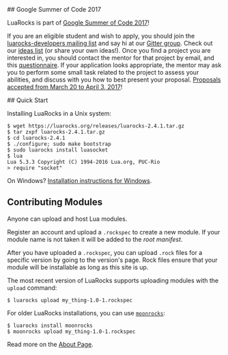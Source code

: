 <div id="gsoc-2017"></div>
## Google Summer of Code 2017

LuaRocks is part of [Google Summer of Code 2017](https://summerofcode.withgoogle.com/)!

If you are an eligible student and wish to apply, you should join the
[luarocks-developers mailing
list](https://lists.sourceforge.net/lists/listinfo/luarocks-developers) and
say hi at our [Gitter group](http://gitter.im/luarocks/luarocks). Check out
our [ideas list](http://luarocks.github.io/luarocks/gsoc/ideas2017.html) (or
share your own ideas!). Once you find a project you are interested in, you
should contact the mentor for that project by email, and this
[questionnaire](http://luarocks.github.io/luarocks/gsoc/apply2017.html). If
your application looks appropriate, the mentor may ask you to perform some
small task related to the project to assess your abilities, and discuss with
you how to best present your proposal. [Proposals accepted from March 20 to
April 3, 2017](https://summerofcode.withgoogle.com/organizations/5122941307060224/)!

<div id="quick-start"></div>
## Quick Start

Installing LuaRocks in a Unix system:

    $ wget https://luarocks.org/releases/luarocks-2.4.1.tar.gz
    $ tar zxpf luarocks-2.4.1.tar.gz
    $ cd luarocks-2.4.1
    $ ./configure; sudo make bootstrap
    $ sudo luarocks install luasocket
    $ lua
    Lua 5.3.3 Copyright (C) 1994-2016 Lua.org, PUC-Rio
    > require "socket"


On Windows? [Installation instructions for Windows](https://github.com/luarocks/luarocks/wiki/Installation-instructions-for-Windows).

## Contributing Modules

Anyone can upload and host Lua modules.

Register an account and upload a `.rockspec` to create a new module. If your
module name is not taken it will be added to the *root manifest*.

After you have uploaded a `.rockspec`, you can upload `.rock` files for a
specific version by going to the version's page. Rock files ensure that your
module will be installable as long as this site is up.

The most recent version of LuaRocks supports uploading modules with the
`upload` command:

    $ luarocks upload my_thing-1.0-1.rockspec

For older LuaRocks installations, you can use [`moonrocks`](https://github.com/leafo/moonrocks):

    $ luarocks install moonrocks
    $ moonrocks upload my_thing-1.0-1.rockspec

Read more on the [About Page][1].

  [1]: /about
